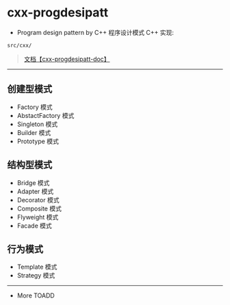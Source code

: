 # cxx-progdesipatt

- Program design pattern by C++ 程序设计模式 C++ 实现:
```
src/cxx/
```

> [文档【cxx-progdesipatt-doc】](http://git.oschina.net/yuiwong/cxx-progdesipatt-doc)

---

## 创建型模式

- Factory 模式
- AbstactFactory 模式
- Singleton 模式
- Builder 模式
- Prototype 模式

## 结构型模式

- Bridge 模式
- Adapter 模式
- Decorator 模式
- Composite 模式
- Flyweight 模式
- Facade 模式

## 行为模式

- Template 模式
- Strategy 模式

---

- More TOADD
